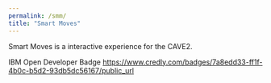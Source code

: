 ```yaml
---
permalink: /smm/
title: "Smart Moves"
---
```


Smart Moves is a interactive experience for the CAVE2. 

IBM Open Developer Badge
https://www.credly.com/badges/7a8edd33-ff1f-4b0c-b5d2-93db5dc56167/public_url